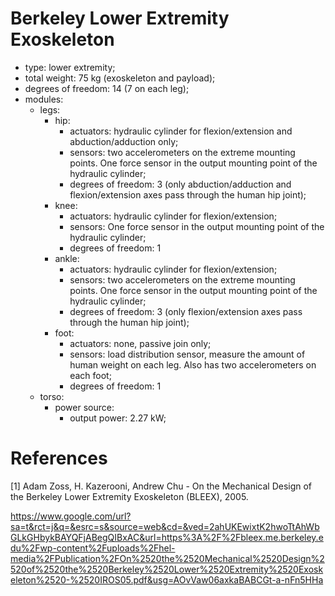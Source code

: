 # Berkeley Lower Extremity Exoskeleton

- type: lower extremity;
- total weight: 75 kg (exoskeleton and payload);
- degrees of freedom: 14 (7 on each leg);
- modules:
  - legs:
    - hip:
      - actuators: hydraulic cylinder for flexion/extension and
        abduction/adduction only;
      - sensors: two accelerometers on the extreme mounting points. One force
        sensor in the output mounting point of the hydraulic cylinder;
      - degrees of freedom: 3 (only abduction/adduction and flexion/extension
        axes pass through the human hip joint);
    - knee:
      - actuators: hydraulic cylinder for flexion/extension;
      - sensors: One force sensor in the output mounting point of the hydraulic
        cylinder;
      - degrees of freedom: 1
    - ankle:
      - actuators: hydraulic cylinder for flexion/extension;
      - sensors: two accelerometers on the extreme mounting points. One force
        sensor in the output mounting point of the hydraulic cylinder;
      - degrees of freedom: 3 (only flexion/extension axes pass through the
        human hip joint);
    - foot:
      - actuators: none, passive join only;
      - sensors: load distribution sensor, measure the amount of human weight on
        each leg. Also has two accelerometers on each foot;
      - degrees of freedom: 1
  - torso:
    - power source:
      - output power: 2.27 kW;

# References

[1] Adam Zoss, H. Kazerooni, Andrew Chu - On the Mechanical Design of the Berkeley Lower Extremity Exoskeleton (BLEEX), 2005.

<https://www.google.com/url?sa=t&rct=j&q=&esrc=s&source=web&cd=&ved=2ahUKEwixtK2hwoTtAhWbGLkGHbykBAYQFjABegQIBxAC&url=https%3A%2F%2Fbleex.me.berkeley.edu%2Fwp-content%2Fuploads%2Fhel-media%2FPublication%2FOn%2520the%2520Mechanical%2520Design%2520of%2520the%2520Berkeley%2520Lower%2520Extremity%2520Exoskeleton%2520-%2520IROS05.pdf&usg=AOvVaw06axkaBABCGt-a-nFn5HHa>
